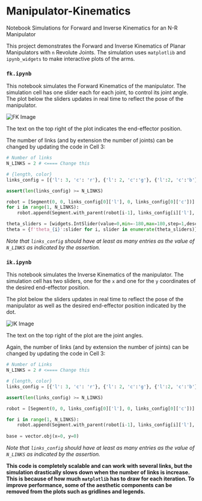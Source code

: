 # Manipulator-Kinematics
Notebook Simulations for Forward and Inverse Kinematics for an N-R Manipulator

This project demonstrates the Forward and Inverse Kinematics of Planar Manipulators with `n` Revolute Joints. The simulation uses `matplotlib` and `ipynb_widgets`
to make interactive plots of the arms.

### `fk.ipynb`

This notebook simulates the Forward Kinematics of the manipulator. The simulation cell has one slider each for each joint, to control its joint angle.
The plot below the sliders updates in real time to reflect the pose of the manipulator.

![FK Image](https://cdn.discordapp.com/attachments/746692909515931681/897433959368105984/FK.gif)

The text on the top right of the plot indicates the end-effector position.

The number of links (and by extension the number of joints) can be changed by updating the code in Cell 3:

```python
# Number of links
N_LINKS = 2 # <==== Change this

# {length, color}
links_config = [{'l': 3, 'c': 'r'}, {'l': 2, 'c':'g'}, {'l':2, 'c':'b'}] # <==== Add a configuration for each link here

assert(len(links_config) >= N_LINKS)

robot = [Segment(0, 0, links_config[0]['l'], 0, links_config[0]['c'])]
for i in range(1, N_LINKS):
    robot.append(Segment.with_parent(robot[i-1], links_config[i]['l'], 0, links_config[i]['c']))

theta_sliders = [widgets.IntSlider(value=0,min=-180,max=180,step=1,description=f'Theta_{i}') for i in range(len(robot))]
theta = {f'theta_{i}':slider for i, slider in enumerate(theta_sliders)}
```

*Note that `links_config` should have at least as many entries as the value of `N_LINKS` as indicated by the assertion.*

### `ik.ipynb`

This notebook simulates the Inverse Kinematics of the manipulator. The simulation cell has two sliders, one for the `x` and one for the `y` coordinates of the 
desired end-effector position.

The plot below the sliders updates in real time to reflect the pose of the manipulator as well as the desired end-effector position indicated by the dot.

![IK Image](https://cdn.discordapp.com/attachments/746692909515931681/897437194921340938/IK.gif)

The text on the top right of the plot are the joint angles.

Again, the number of links (and by extension the number of joints) can be changed by updating the code in Cell 3:

```python
# Number of Links
N_LINKS = 2 # <==== Change this

# {length, color}
links_config = [{'l': 3, 'c': 'r'}, {'l': 2, 'c':'g'}, {'l':2, 'c':'b'}] # <==== Add a configuration for each link here

assert(len(links_config) >= N_LINKS)

robot = [Segment(0, 0, links_config[0]['l'], 0, links_config[0]['c'])]

for i in range(1, N_LINKS):
    robot.append(Segment.with_parent(robot[i-1], links_config[i]['l'], 0, links_config[i]['c']))
    
base = vector.obj(x=0, y=0)
```
*Note that `links_config` should have at least as many entries as the value of `N_LINKS` as indicated by the assertion.*

**This code is completely scalable and can work with several links, but the simulation drastically slows down when the number of links is increase. This is because of
how much `matplotlib` has to draw for each iteration. To improve performance, some of the aesthetic components can be removed from the plots such as gridlines and
legends.**


